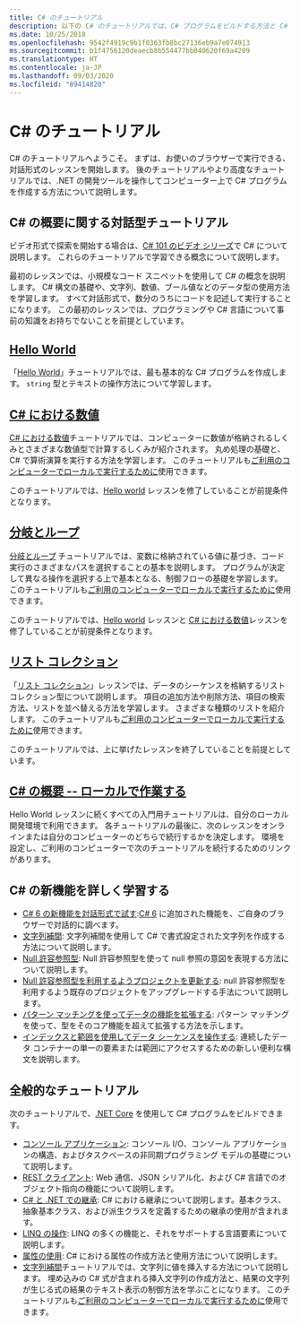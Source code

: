 ```yaml
---
title: C# のチュートリアル
description: 以下の C# のチュートリアルでは、C# プログラムをビルドする方法と C# 言語機能について説明します。
ms.date: 10/25/2018
ms.openlocfilehash: 9542f4919c9b1f0363fb8bc27136eb9a7e074913
ms.sourcegitcommit: b1f4756120deaecb8b554477bb040620f69a4209
ms.translationtype: HT
ms.contentlocale: ja-JP
ms.lasthandoff: 09/03/2020
ms.locfileid: "89414820"
---
```

# <a name="c-tutorials"></a>C# のチュートリアル

C# のチュートリアルへようこそ。 まずは、お使いのブラウザーで実行できる、対話形式のレッスンを開始します。 後のチュートリアルやより高度なチュートリアルでは、.NET の開発ツールを操作してコンピューター上で C# プログラムを作成する方法について説明します。

## <a name="introduction-to-c-interactive-tutorials"></a>C# の概要に関する対話型チュートリアル

ビデオ形式で探索を開始する場合は、[C# 101 のビデオ シリーズ](https://aka.ms/dotnet3-csharp)で C# について説明します。 これらのチュートリアルで学習できる概念について説明します。

最初のレッスンでは、小規模なコード スニペットを使用して C# の概念を説明します。 C# 構文の基礎や、文字列、数値、ブール値などのデータ型の使用方法を学習します。 すべて対話形式で、数分のうちにコードを記述して実行することになります。 この最初のレッスンでは、プログラミングや C# 言語について事前の知識をお持ちでないことを前提としています。

## <a name="hello-world"></a>[Hello World](intro-to-csharp/hello-world.yml)

「[Hello World](intro-to-csharp/hello-world.yml)」チュートリアルでは、最も基本的な C# プログラムを作成します。 `string` 型とテキストの操作方法について学習します。

## <a name="numbers-in-c"></a>[C# における数値](intro-to-csharp/numbers-in-csharp.yml)

[C# における数値](intro-to-csharp/numbers-in-csharp.yml)チュートリアルでは、コンピューターに数値が格納されるしくみとさまざまな数値型で計算するしくみが紹介されます。 丸め処理の基礎と、C# で算術演算を実行する方法を学習します。 このチュートリアルも[ご利用のコンピューターでローカルで実行するために](intro-to-csharp/numbers-in-csharp-local.md)使用できます。

このチュートリアルでは、[Hello world](intro-to-csharp/hello-world.yml) レッスンを修了していることが前提条件となります。

## <a name="branches-and-loops"></a>[分岐とループ](intro-to-csharp/branches-and-loops.yml)

[分岐とループ](intro-to-csharp/branches-and-loops.yml) チュートリアルでは、変数に格納されている値に基づき、コード実行のさまざまなパスを選択することの基本を説明します。 プログラムが決定して異なる操作を選択する上で基本となる、制御フローの基礎を学習します。 このチュートリアルも[ご利用のコンピューターでローカルで実行するために](intro-to-csharp/branches-and-loops-local.md)使用できます。

このチュートリアルでは、[Hello world](intro-to-csharp/hello-world.yml) レッスンと [C# における数値](intro-to-csharp/numbers-in-csharp.yml)レッスンを修了していることが前提条件となります。

## <a name="list-collection"></a>[リスト コレクション](intro-to-csharp/list-collection.yml)

「[リスト コレクション](intro-to-csharp/list-collection.yml)」レッスンでは、データのシーケンスを格納するリスト コレクション型について説明します。 項目の追加方法や削除方法、項目の検索方法、リストを並べ替える方法を学習します。 さまざまな種類のリストを紹介します。 このチュートリアルも[ご利用のコンピューターでローカルで実行するために](intro-to-csharp/arrays-and-collections.md)使用できます。

このチュートリアルでは、上に挙げたレッスンを終了していることを前提としています。

## <a name="introduction-to-c----work-locally"></a>[C# の概要 -- ローカルで作業する](intro-to-csharp/local-environment.md)

Hello World レッスンに続くすべての入門用チュートリアルは、自分のローカル開発環境で利用できます。 各チュートリアルの最後に、次のレッスンをオンラインまたは自分のコンピューターのどちらで続行するかを決定します。 環境を設定し、ご利用のコンピューターで次のチュートリアルを続行するためのリンクがあります。

## <a name="explore-new-features-in-c"></a>C\# の新機能を詳しく学習する

* [C# 6 の新機能を対話形式で試す](exploration/csharp-6.yml):[C# 6](../whats-new/csharp-6.md) に追加された機能を、ご自身のブラウザーで対話的に調べます。
* [文字列補間](string-interpolation.md): 文字列補間を使用して C# で書式設定された文字列を作成する方法について説明します。
* [Null 許容参照型](nullable-reference-types.md): Null 許容参照型を使って null 参照の意図を表現する方法について説明します。
* [Null 許容参照型を利用するようプロジェクトを更新する](upgrade-to-nullable-references.md): null 許容参照型を利用するよう既存のプロジェクトをアップグレードする手法について説明します。
* [パターン マッチングを使ってデータの機能を拡張する](pattern-matching.md): パターン マッチングを使って、型をそのコア機能を超えて拡張する方法を示します。
* [インデックスと範囲を使用してデータ シーケンスを操作する](ranges-indexes.md): 連続したデータ コンテナーの単一の要素または範囲にアクセスするための新しい便利な構文を説明します。

## <a name="general-tutorials"></a>全般的なチュートリアル

次のチュートリアルで、[.NET Core](../../core/introduction.md) を使用して C# プログラムをビルドできます。

* [コンソール アプリケーション](console-teleprompter.md): コンソール I/O、コンソール アプリケーションの構造、およびタスクベースの非同期プログラミング モデルの基礎について説明します。
* [REST クライアント](console-webapiclient.md): Web 通信、JSON シリアル化、および C# 言語でのオブジェクト指向の機能について説明します。
* [C# と .NET での継承](inheritance.md): C# における継承について説明します。基本クラス、抽象基本クラス、および派生クラスを定義するための継承の使用が含まれます。
* [LINQ の操作](working-with-linq.md): LINQ の多くの機能と、それをサポートする言語要素について説明します。
* [属性の使用](attributes.md): C# における属性の作成方法と使用方法について説明します。
* [文字列補間](exploration/interpolated-strings.yml)チュートリアルでは、文字列に値を挿入する方法について説明します。 埋め込みの C# 式が含まれる挿入文字列の作成方法と、結果の文字列が生じる式の結果のテキスト表示の制御方法を学ぶことになります。 このチュートリアルも[ご利用のコンピューターでローカルで実行するために](exploration/interpolated-strings-local.md)使用できます。
